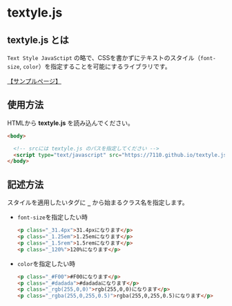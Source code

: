 # textyle.js

## **textyle.js** とは

`Text Style JavaSctipt` の略で、CSSを書かずにテキストのスタイル（`font-size`, `color`）を指定することを可能にするライブラリです。

[【サンプルページ】](https://7110.github.io/textyle.js/)

## 使用方法

HTMLから **textyle.js** を読み込んでください。

```HTML
<body>

  <!-- srcには textyle.js のパスを指定してください -->
  <script type="text/javascript" src="https://7110.github.io/textyle.js/textyle.js"></script>
</body>
```


## 記述方法

スタイルを適用したいタグに **`_`** から始まるクラス名を指定します。

* `font-size`を指定したい時

  ```HTML
  <p class="_31.4px">31.4pxになります</p>
  <p class="_1.25em">1.25emになります</p>
  <p class="_1.5rem">1.5remになります</p>
  <p class="_120%">120%になります</p>
  ```

* `color`を指定したい時

  ```HTML
  <p class="_#F00">#F00になります</p>
  <p class="_#dadada">#dadadaになります</p>
  <p class="_rgb(255,0,0)">rgb(255,0,0)になります</p>
  <p class="_rgba(255,0,255,0.5)">rgba(255,0,255,0.5)になります</p>
  ```
